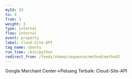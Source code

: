 ```yaml
---
myId: 33
to: 4
from: 3
weight: 3
type: internal
flow: internal
event: property
label: Cloud-Site-API
tag_name: ubuntu
run_time: /bin/python
redirect_from: /feeds/skema/sequence/method/method3
---
```

Google Merchant Center->Peluang Terbaik: Cloud-Site-API
